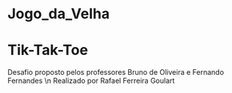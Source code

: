 # Jogo_da_Velha
# Tik-Tak-Toe

Desafio proposto pelos professores Bruno de Oliveira e Fernando Fernandes \n
Realizado por Rafael Ferreira Goulart
